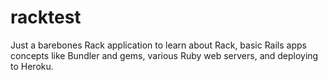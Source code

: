 racktest
========

Just a barebones Rack application to learn about Rack, basic Rails apps concepts like Bundler and gems, various Ruby web servers, and deploying to Heroku.
